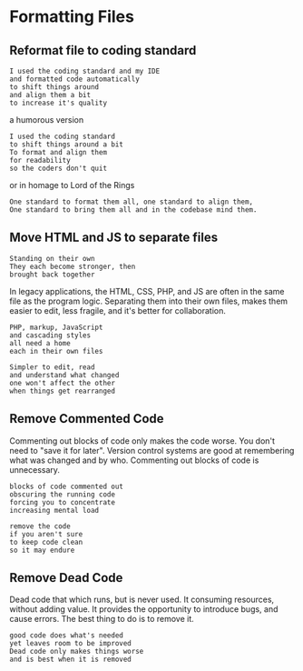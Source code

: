 
# Formatting Files

## Reformat file to coding standard

```
I used the coding standard and my IDE
and formatted code automatically 
to shift things around
and align them a bit
to increase it's quality
```

a humorous version

```
I used the coding standard
to shift things around a bit
To format and align them
for readability
so the coders don't quit
```

or in homage to Lord of the Rings  

```
One standard to format them all, one standard to align them,
One standard to bring them all and in the codebase mind them.
```

## Move HTML and JS to separate files

```
Standing on their own
They each become stronger, then
brought back together
```

In legacy applications, the HTML, CSS, PHP, and JS are often in the same file as the program logic. Separating them into their own files, makes them easier to edit, less fragile, and it's better for collaboration.  

```
PHP, markup, JavaScript
and cascading styles
all need a home
each in their own files

Simpler to edit, read
and understand what changed
one won't affect the other
when things get rearranged
```

## Remove Commented Code

Commenting out blocks of code only makes the code worse. You don't need to
"save it for later".  Version control systems are good at remembering what was
changed and by who.  Commenting out blocks of code is unnecessary.

```
blocks of code commented out
obscuring the running code
forcing you to concentrate
increasing mental load

remove the code
if you aren't sure
to keep code clean
so it may endure
```

## Remove Dead Code

Dead code that which runs, but is never used.  It consuming resources, without
adding value.  It provides the opportunity to introduce bugs, and cause errors.
The best thing to do is to remove it.

```
good code does what's needed
yet leaves room to be improved
Dead code only makes things worse
and is best when it is removed
```

